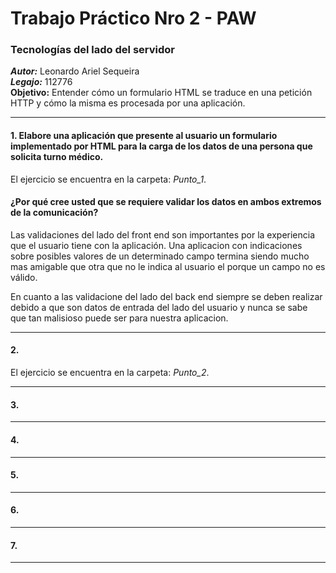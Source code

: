# Trabajo Práctico Nro 2 - PAW

### Tecnologías del lado del servidor
***Autor:*** Leonardo Ariel Sequeira <br>
***Legajo:*** 112776 <br>
**Objetivo:** Entender cómo un formulario HTML se traduce en una petición HTTP y cómo la misma es procesada por una aplicación.

* * *
#### 1. Elabore una aplicación que presente al usuario un formulario implementado por HTML para la carga de los datos de una persona que solicita turno médico.
El ejercicio se encuentra en la carpeta: *Punto_1*.

#### ¿Por qué cree usted que se requiere validar los datos en ambos extremos de la comunicación?
Las validaciones del lado del front end son importantes por la experiencia que el usuario tiene con la aplicación. Una aplicacion con indicaciones sobre posibles valores de un determinado campo termina siendo mucho mas amigable que otra que no le indica al usuario el porque un campo no es válido.
<p>
En cuanto a las validacione del lado del back end siempre se deben realizar debido a que son datos de entrada del lado del usuario y nunca se sabe que tan malisioso puede ser para nuestra aplicacion.

* * *
#### 2. 
El ejercicio se encuentra en la carpeta: *Punto_2*.

* * *
#### 3. 

* * *
#### 4. 

* * *
#### 5. 

* * *
#### 6. 

* * *
#### 7. 

* * *
